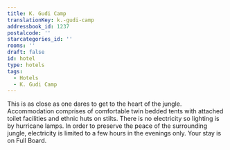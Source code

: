 ```yaml
---
title: K. Gudi Camp
translationKey: k.-gudi-camp
addressbook_id: 1237
postalcode: ''
starcategories_id: ''
rooms: ''
draft: false
id: hotel
type: hotels
tags:
  - Hotels
  - K. Gudi Camp
---
```

This is as close as one dares to get to the heart of the jungle. Accommodation comprises of comfortable twin bedded tents with attached toilet facilities and ethnic huts on stilts. There is no electricity so lighting is by hurricane lamps. In order to preserve the peace of the surrounding jungle, electricity is limited to a few hours in the evenings only. Your stay is on Full Board.